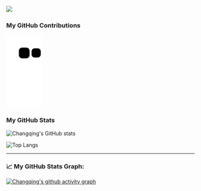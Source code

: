 <img src="https://github-readme-streak-stats.herokuapp.com/?user=thx1970s"></img>

### My GitHub Contributions

<!--   grid-snake -->
![](https://raw.githubusercontent.com/thx1970s/thx1970s/main/assets/github-contribution-grid-snake.svg)

### My GitHub Stats

![Changqing's GitHub stats](https://github-readme-stats.vercel.app/api?username=thx1970s&include_all_commits=true&show_icons=true&theme=radical&bg_color=30,e96443,904e95&title_color=fff&text_color=fff)

![Top Langs](https://github-readme-stats.vercel.app/api/top-langs/?username=thx1970s&layout=compact)

---
### 📈 My GitHub Stats Graph:
[![Changqing's github activity graph](https://github-readme-activity-graph.cyclic.app/graph?username=Changqing&theme=github-compact)](https://github.com/Changqing/github-readme-activity-graph)